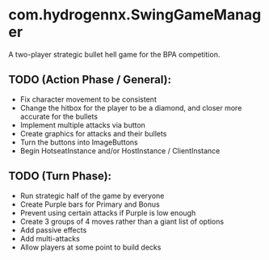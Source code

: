 # com.hydrogennx.SwingGameManager
A two-player strategic bullet hell game for the BPA competition.

## TODO (Action Phase / General):
 * Fix character movement to be consistent
 * Change the hitbox for the player to be a diamond, and closer more accurate for the bullets
 * Implement multiple attacks via button
 * Create graphics for attacks and their bullets
 * Turn the buttons into ImageButtons
 * Begin HotseatInstance and/or HostInstance / ClientInstance

## TODO (Turn Phase):
 * Run strategic half of the game by everyone
 * Create Purple bars for Primary and Bonus
 * Prevent using certain attacks if Purple is low enough
 * Create 3 groups of 4 moves rather than a giant list of options
 * Add passive effects
 * Add multi-attacks
 * Allow players at some point to build decks
